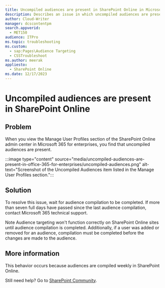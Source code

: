 ```yaml
---
title: Uncompiled audiences are present in SharePoint Online in Microsoft 365 for enterprises
description: Describes an issue in which uncompiled audiences are present in SharePoint Online in Microsoft 365 for enterprises.
author: Cloud-Writer
manager: dcscontentpm
search.appverid: 
  - MET150
audience: ITPro
ms.topic: troubleshooting
ms.custom: 
  - sap:Pages\Audience Targeting
  - CSSTroubleshoot
ms.author: meerak
appliesto: 
  - SharePoint Online
ms.date: 12/17/2023
---
```


# Uncompiled audiences are present in SharePoint Online

## Problem

When you view the Manage User Profiles section of the SharePoint Online admin center in Microsoft 365 for enterprises, you find that uncompiled audiences are present.

:::image type="content" source="media/uncompiled-audiences-are-present-in-office-365-for-enterprises/uncompiled-audiences.png" alt-text="Screenshot of the Uncompiled Audiences item listed in the Manage User Profiles section.":::

## Solution

To resolve this issue, wait for audience compilation to be completed. If more than seven full days have passed since the last audience compilation, contact Microsoft 365 technical support.

Note Audience targeting won't function correctly on SharePoint Online sites until audience compilation is completed. Additionally, if a user was added or removed for an audience, compilation must be completed before the changes are made to the audience.

## More information

This behavior occurs because audiences are compiled weekly in SharePoint Online.

Still need help? Go to [SharePoint Community](https://techcommunity.microsoft.com/t5/sharepoint/ct-p/SharePoint).
